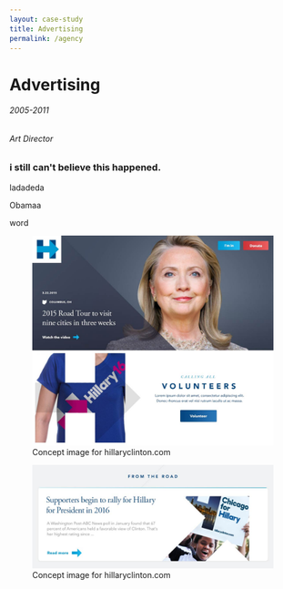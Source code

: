 ```yaml
---
layout: case-study
title: Advertising
permalink: /agency
---
```


<div class="page-hero-wrapper">
  <div class="slideshow">
    <div class="slide__bg slide__bg--8"></div>
    <h1 class="word">Advertising</h1>
  </div>
  <h6 class="page-subhead-timespan">
    2005-2011
  </h6>
  <h6 class="page-subhead-responsibilities">
    Art Director
  </h6>
</div>


<div class="page-body-wrapper">
  <h3 class="page-body-subhead">
    i still can't believe this happened.
  </h3>
  <p class="page-body-copy">
    ladadeda
  </p>
  <p class="page-body-copy">
    Obamaa
  </p>
  <p class="page-body-copy">
    word
  </p>
  <figure class="figure-inline">
    <img src="img/freelance/hillary-hero-section.jpg" class="hillary-hero-img" alt="Concept image for Hillary Clinton's website" />
    <figcaption class="case-study-caption">Concept image for hillaryclinton.com</figcaption>
  </figure>
  <figure class="figure-inline">
    <img src="img/freelance/hillary-post-thumbnail.jpg" class="hillary-thumbnail-img" alt="Concept image for Hillary Clinton's website" />
    <figcaption class="case-study-caption">Concept image for hillaryclinton.com</figcaption>
  </figure>

</div>


<script>
  {
    const effects = [
      {
        options: {
          shapeColors: ['#A2D48B','#a375dc','#f14c4f','#90c9f9','#fbb041'],
          shapesOnTop: true
        },
        hide: {
          shapesAnimationOpts: {
            duration: 50,
            easing: 'easeOutExpo',
            translateX: t => t.dataset.tx,
            translateY: t => t.dataset.ty,
            scale: 0,
            rotate: 0,
            opacity: {
              value: 0,
              duration: 50,
              easing: 'linear'
            }
          }
        },
        show: {
          shapesAnimationOpts: {
            duration: () => anime.random(1000,3000),
            delay: (t,i) => i*20,
            easing: 'easeOutElastic',
            translateX: t => {
              const tx = anime.random(-250,250);
              t.dataset.tx = tx;
              return [0,tx];
            },
            translateY: t => {
              const ty = anime.random(-250,250);
              t.dataset.ty = ty;
              return [0,ty];
            },
            scale: t => {
              const s = randomBetween(0.1,0.6);
              t.dataset.s = s;
              return [s,s];
            },
            rotate: () => anime.random(-90,90),
            opacity: {
              value: .6,
              duration: 1000,
              easing: 'linear'
            }
          }
        }
      },
    ];

    class Slideshow {
      constructor(el) {
        this.DOM = {};
        this.DOM.el = el;
        this.DOM.slides = Array.from(this.DOM.el.querySelectorAll('.slide'));
        this.DOM.bgs = Array.from(this.DOM.el.querySelectorAll('.slide__bg'));
        this.DOM.words = Array.from(this.DOM.el.querySelectorAll('.word'));
        this.slidesTotal = this.DOM.slides.length;
        this.current = 0;
        this.words = [];
        this.DOM.words.forEach((word, pos) => {
          this.words.push(new Word(word, effects[pos].options));
        });

        this.isAnimating = true;
        this.words[this.current].show(effects[this.current].show).then(() => this.isAnimating = false);
      }
      show(direction) {
        if ( this.isAnimating ) return;
        this.isAnimating = true;

        let newPos;
        let currentPos = this.current;
        if ( direction === 'next' ) {
          newPos = currentPos < this.slidesTotal - 1 ? currentPos+1 : 0;
        }
        else if ( direction === 'prev' ) {
          newPos = currentPos > 0 ? currentPos-1 : this.slidesTotal - 1;
        }

        this.DOM.slides[newPos].style.opacity = 1;
        this.DOM.bgs[newPos].style.transform = 'none';
        anime({
          targets: this.DOM.bgs[currentPos],
          duration: 600,
          easing: [0.2,1,0.3,1],
          translateY: ['0%', direction === 'next' ? '-100%' : '100%'],
          complete: () => {
            this.DOM.slides[currentPos].classList.remove('slide--current');
            this.DOM.slides[currentPos].style.opacity = 0;
            this.DOM.slides[newPos].classList.add('slide--current');
            this.words[newPos].show(effects[newPos].show).then(() => this.isAnimating = false);
          }
        });

        this.words[newPos].hide();
        this.words[this.current].hide(effects[currentPos].hide).then(() => {

          this.current = newPos;
        });
      }
      }

    const slideshow = new Slideshow(document.querySelector('.slideshow'));
    document.querySelector('.slidenav__item--prev').addEventListener('click', () => slideshow.show('prev') );
    document.querySelector('.slidenav__item--next').addEventListener('click', () => slideshow.show('next') );
    document.addEventListener('keydown', (ev) => {
      const keyCode = ev.keyCode || ev.which;
      if ( keyCode === 37 ) {
        slideshow.show('prev');
      }
      else if ( keyCode === 39 ) {
        slideshow.show('next');
      }
    });
  }
</script>
